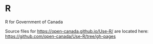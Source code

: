 # R
R for Government of Canada

Source files for <https://open-canada.github.io/Use-R/> are  located here: <https://github.com/open-canada/Use-R/tree/gh-pages>
